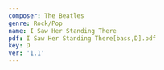 ```yaml
---
composer: The Beatles
genre: Rock/Pop
name: I Saw Her Standing There
pdf: I Saw Her Standing There[bass,D].pdf
key: D
ver: '1.1'
---
```

